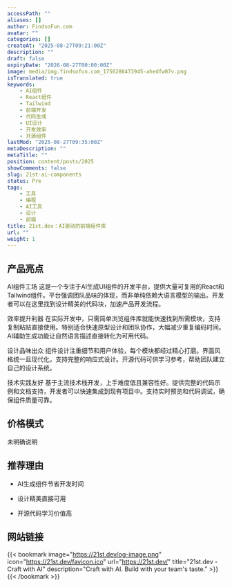 ```yaml
---
accessPath: ""
aliases: []
author: FindsoFun.com
avatar: ""
categories: []
createAt: "2025-08-27T09:21:00Z"
description: ""
draft: false
expiryDate: "2026-08-27T00:00:00Z"
image: media/img.findsofun.com_1756286473945-ahedfw07v.png
isTranslated: true
keywords:
    - AI组件
    - React组件
    - Tailwind
    - 前端开发
    - 代码生成
    - UI设计
    - 开发效率
    - 开源组件
lastMod: "2025-08-27T09:35:00Z"
metaDescription: ""
metaTitle: ""
position: content/posts/2025
showComments: false
slug: 21st-ai-components
status: Pre
tags:
    - 工具
    - 编程
    - AI工具
    - 设计
    - 前端
title: 21st.dev：AI驱动的前端组件库
url: ""
weight: 1
---
```

## 产品亮点
AI组件工场
这是一个专注于AI生成UI组件的开发平台，提供大量可复用的React和Tailwind组件。平台强调团队品味的体现，而非单纯依赖大语言模型的输出。开发者可以在这里找到设计精美的代码块，加速产品开发流程。

效率提升利器
在实际开发中，只需简单浏览组件库就能快速找到所需模块，支持复制粘贴直接使用。特别适合快速原型设计和团队协作，大幅减少重复编码时间。AI辅助生成功能让自然语言描述直接转化为可用代码。

设计品味出众
组件设计注重细节和用户体验，每个模块都经过精心打磨。界面风格统一且现代化，支持完整的响应式设计。开源代码可供学习参考，帮助团队建立自己的设计系统。

技术实践友好
基于主流技术栈开发，上手难度低且兼容性好。提供完整的代码示例和文档支持，开发者可以快速集成到现有项目中。支持实时预览和代码调试，确保组件质量可靠。

## 价格模式
<!--more-->未明确说明

## 推荐理由
- AI生成组件节省开发时间

- 设计精美直接可用

- 开源代码学习价值高

## 网站链接
{{< bookmark image="https://21st.dev/og-image.png" icon="https://21st.dev/favicon.ico" url="https://21st.dev/" title="21st.dev - Craft with AI" description="Craft with AI. Build with your team's taste." >}}
{{< /bookmark >}}

